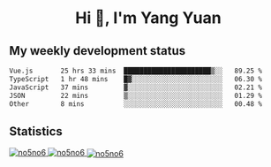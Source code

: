 <h1 align="center">Hi 👋, I'm Yang Yuan</h1>


## My weekly development status
<!--START_SECTION:waka-->

```txt
Vue.js       25 hrs 33 mins  ██████████████████████▒░░   89.25 %
TypeScript   1 hr 48 mins    █▓░░░░░░░░░░░░░░░░░░░░░░░   06.30 %
JavaScript   37 mins         ▓░░░░░░░░░░░░░░░░░░░░░░░░   02.21 %
JSON         22 mins         ▒░░░░░░░░░░░░░░░░░░░░░░░░   01.29 %
Other        8 mins          ░░░░░░░░░░░░░░░░░░░░░░░░░   00.48 %
```

<!--END_SECTION:waka-->

## Statistics
<a href="https://github.com/anuraghazra/github-readme-stats">
  <img src="https://github-readme-stats.vercel.app/api/top-langs/?username=no5no6&theme=dracula" alt="no5no6">
</a>
<a href="https://github.com/anuraghazra/github-readme-stats">
  <img src="https://github-readme-stats.vercel.app/api?username=no5no6&show_icons=true&theme=dracula&line_height=40" alt="no5no6">
</a>
<a href="https://github.com/anuraghazra/github-readme-stats">
  <img align="center" src="https://github-readme-streak-stats.herokuapp.com/?user=no5no6&theme=dracula" alt="no5no6" />
</a>